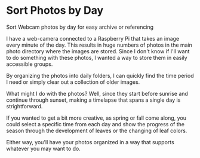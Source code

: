 # Sort Photos by Day
 Sort Webcam photos by day for easy archive or referencing

I have a web-camera connected to a Raspberry Pi that takes an image every minute of the day. This results in huge numbers of photos in the main photo directory where the images are stored. Since I don't know if I'll want to do something with these photos, I wanted a way to store them in easily accessible groups.

By organizing the photos into daily folders, I can quickly find the time period I need or simply clear out a collection of older images.

What might I do with the photos? Well, since they start before sunrise and continue through sunset, making a timelapse that spans a single day is strightforward.

If you wanted to get a bit more creative, as spring or fall come along, you could select a specific time from each day and show the progress of the season through the development of leaves or the changing of leaf colors. 

Either way, you'll have your photos organized in a way that supports whatever you may want to do.
